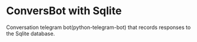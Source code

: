 # ConversBot with Sqlite
Conversation telegram bot(python-telegram-bot) that records responses to the  Sqlite database.
